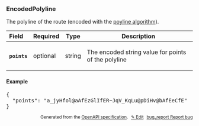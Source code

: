 <!--- This is a generated file, do not edit! -->
<!--- [START woosmap_http_schema_woosmap-platform-api-reference_encodedpolyline] -->
<h3 class="schema-object" id="Woosmap Platform API Reference_EncodedPolyline">EncodedPolyline</h3>

The polyline of the route (encoded with the [poyline algorithm](https://developers.google.com/maps/documentation/utilities/polylinealgorithm)).

| Field                                                                                                | Required | Type   | Description                                                                                               |
| :--------------------------------------------------------------------------------------------------- | -------- | ------ | --------------------------------------------------------------------------------------------------------- |
| <h4 id="EncodedPolyline-points" class="add-link schema-object-property-key"><code>points</code></h4> | optional | string | <div class="nonref-property-description"><p>The encoded string value for points of the polyline</p></div> |

<h4 class="schema-object-example" id="Woosmap Platform API Reference_EncodedPolyline-example">Example</h4>

<pre class="notranslate lang-json prettyprint">{
  "points": "a_jyHfol@aAfEzGlIfER~JqV_KqLu@pDiHv@bAfEeCfE"
}</pre>

<p style="text-align: right; font-size: smaller;">Generated from the <a data-label="openapi-github" href="https://github.com/woosmap/openapi-specification" title="Woosmap OpenAPI Specification" class="external">OpenAPI specification</a>.
<a data-label="openapi-github-woosmap-http-schema-woosmap-platform-api-reference-encodedpolyline" data-action="edit" style="margin-left: 5px;" href="https://github.com/woosmap/openapi-specification/blob/main/specification/schemas/Woosmap Platform API Reference_EncodedPolyline.yml" title="Edit on GitHub">✎ Edit</a>
<a data-label="openapi-github-woosmap-http-schema-woosmap-platform-api-reference-encodedpolyline" data-action="bug" style="margin-left: 5px;" href="https://github.com/woosmap/openapi-specification/issues/new?assignees=&labels=type%3A+bug%2C+triage+me&template=bug_report.md&title=[schemas] Bug - Woosmap Platform API Reference_EncodedPolyline" title="File bug for schemas on GitHub"><span class="material-icons">bug_report</span> Report bug</a>
</p>

<!--- [END woosmap_http_schema_woosmap-platform-api-reference_encodedpolyline] -->
